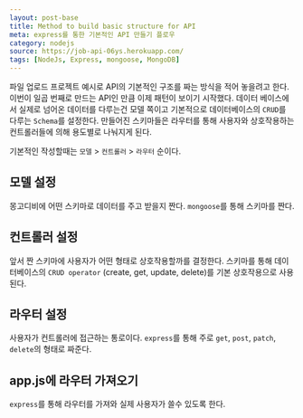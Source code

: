 ```yaml
---
layout: post-base
title: Method to build basic structure for API
meta: express를 통한 기본적인 API 만들기 플로우
category: nodejs
source: https://job-api-06ys.herokuapp.com/
tags: [NodeJs, Express, mongoose, MongoDB]
---
```


파일 업로드 프로젝트 예시로 API의 기본적인 구조를 짜는 방식을 적어 놓을려고 한다. 이번이 일곱 번째로 만드는 API인 만큼 이제 패턴이 보이기 시작했다. 데이터 베이스에서 실제로 넘어온 데이터를 다루는건 모델 쪽이고 기본적으로 데이터베이스의 `CRUD`를 다루는 `Schema`를 설정한다. 만들어진 스키마들은 라우터를 통해 사용자와 상호작용하는 컨트롤러들에 의해 용도별로 나눠지게 된다.

기본적인 작성할때는 `모델` > `컨트롤러` > `라우터` 순이다.

## 모델 설정

몽고디비에 어떤 스키마로 데이터를 주고 받을지 짠다. `mongoose`를 통해 스키마를 짠다.

## 컨트롤러 설정

앞서 짠 스키마에 사용자가 어떤 형태로 상호작용할까를 결정한다. 스키마를 통해 데이터베이스의 `CRUD operator` (create, get, update, delete)를 기본 상호작용으로 사용된다.

## 라우터 설정

사용자가 컨트롤러에 접근하는 통로이다. `express`를 통해 주로 `get`, `post`, `patch`, `delete`의 형태로 짜준다.

## app.js에 라우터 가져오기

`express`를 통해 라우터를 가져와 실제 사용자가 쓸수 있도록 한다.
